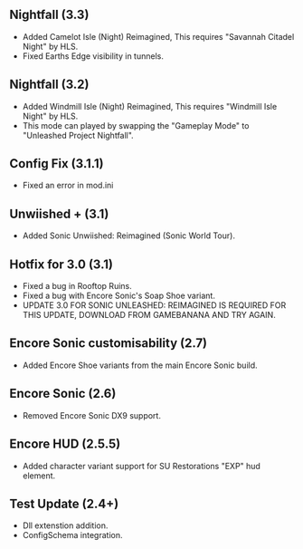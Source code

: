 ## Nightfall (3.3)
- Added Camelot Isle (Night) Reimagined, This requires "Savannah Citadel Night" by HLS.
- Fixed Earths Edge visibility in tunnels.

## Nightfall (3.2)
- Added Windmill Isle (Night) Reimagined, This requires "Windmill Isle Night" by HLS.
- This mode can played by swapping the "Gameplay Mode" to "Unleashed Project Nightfall".

## Config Fix (3.1.1)
- Fixed an error in mod.ini

## Unwiished + (3.1)
- Added Sonic Unwiished: Reimagined (Sonic World Tour).

## Hotfix for 3.0 (3.1)
- Fixed a bug in Rooftop Ruins.
- Fixed a bug with Encore Sonic's Soap Shoe variant.
- UPDATE 3.0 FOR SONIC UNLEASHED: REIMAGINED IS REQUIRED FOR THIS UPDATE, DOWNLOAD FROM GAMEBANANA AND TRY AGAIN.

## Encore Sonic customisability (2.7)
- Added Encore Shoe variants from the main Encore Sonic build.

## Encore Sonic (2.6)
- Removed Encore Sonic DX9 support.

## Encore HUD (2.5.5)
- Added character variant support for SU Restorations "EXP" hud element.

## Test Update (2.4+)
- Dll extenstion addition.
- ConfigSchema integration.
